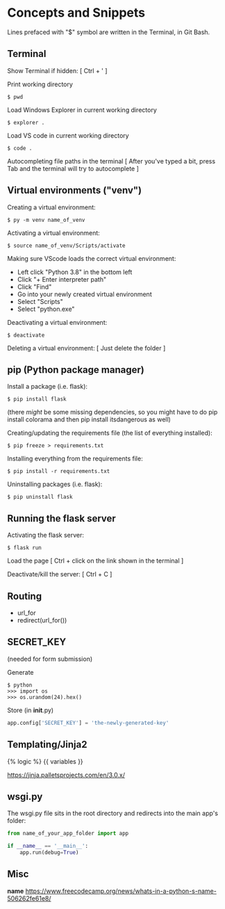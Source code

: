 # Concepts and Snippets

Lines prefaced with "$" symbol are written in the Terminal, in Git Bash.

## Terminal

Show Terminal if hidden:
[ Ctrl + ' ]

Print working directory
```
$ pwd
```

Load Windows Explorer in current working directory
```
$ explorer .
```

Load VS code in current working directory
```
$ code .
```

Autocompleting file paths in the terminal
[ After you've typed a bit, press Tab and the terminal will try to autocomplete ]

## Virtual environments ("venv")

Creating a virtual environment:
```
$ py -m venv name_of_venv
```

Activating a virtual environment:
```
$ source name_of_venv/Scripts/activate
```

Making sure VScode loads the correct virtual environment:
- Left click "Python 3.8" in the bottom left
- Click "+ Enter interpreter path"
- Click "Find"
- Go into your newly created virtual environment
- Select "Scripts"
- Select "python.exe"


Deactivating a virtual environment:
```
$ deactivate
```

Deleting a virtual environment:
[ Just delete the folder ]

## pip (Python package manager)

Install a package (i.e. flask):
```
$ pip install flask
```
(there *might* be some missing dependencies, so you might have to do pip install colorama and then pip install itsdangerous as well)

Creating/updating the requirements file (the list of everything installed):
```
$ pip freeze > requirements.txt
```

Installing everything from the requirements file:
```
$ pip install -r requirements.txt
```

Uninstalling packages (i.e. flask):
```
$ pip uninstall flask
```

## Running the flask server
Activating the flask server:
```
$ flask run
```

Load the page
[ Ctrl + click on the link shown in the terminal ]


Deactivate/kill the server:
[ Ctrl + C ]

## Routing
- url_for
- redirect(url_for())

## SECRET_KEY
(needed for form submission)

Generate
```
$ python
>>> import os
>>> os.urandom(24).hex()
```

Store (in __init__.py)
```python
app.config['SECRET_KEY'] = 'the-newly-generated-key'
```

## Templating/Jinja2

{% logic %}
{{ variables }}

https://jinja.palletsprojects.com/en/3.0.x/

## wsgi.py

The wsgi.py file sits in the root directory and redirects into the main app's folder:

```python
from name_of_your_app_folder import app

if __name__ == '__main__':
    app.run(debug=True)
```

## Misc
__name__
https://www.freecodecamp.org/news/whats-in-a-python-s-name-506262fe61e8/